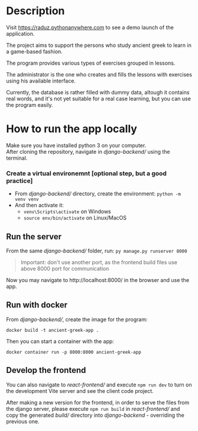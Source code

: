 # Description

Visit https://raduz.pythonanywhere.com to see a demo launch of the
application.

The project aims to support the persons who study ancient greek to learn 
in a game-based fashion.

The program provides various types of exercises grouped in lessons.

The administrator is the one who creates and fills the lessons with
exercises using his available interface.

Currently, the database is rather filled with dummy data, altough it contains
real words, and it's not yet suitable for a real case learning, but you can use
the program easily.

# How to run the app locally

Make sure you have installed python 3 on your computer.  
After cloning the repository, navigate in _django-backend/_ using the terminal.

### Create a virtual environemnt [optional step, but a good practice]

- From _django-backend/_ directory, create the environment: `python -m venv venv`
- And then activate it:
  - `venv\Scripts\activate` on Windows
  - `source env/bin/activate` on Linux/MacOS

## Run the server

From the same _django-backend/_ folder, run: `py manage.py runserver 8000`

> Important: don't use another port, as the frontend build files use above 8000 port
> for communication

Now you may navigate to http://localhost:8000/ in the browser and use the app.


## Run with docker

From _django-backend/_, create the image for the program:  

`docker build -t ancient-greek-app .`  

Then you can start a container with the app:

`docker container run -p 8000:8000 ancient-greek-app`

## Develop the frontend

You can also navigate to _react-frontend/_ and execute `npm run dev` to turn on
the development Vite server and see the client code project.  

After making a new version for the frontend, in order to serve the files from the
django server, please execute `npm run build` in _react-frontend/_ and copy the
generated _build/_ directory into _django-backend_ - overriding the previous one.




